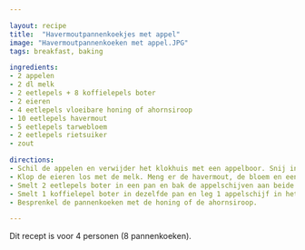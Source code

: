 ```yaml
---

layout: recipe
title:  "Havermoutpannenkoekjes met appel"
image: "Havermoutpannenkoeken met appel.JPG"
tags: breakfast, baking

ingredients:
- 2 appelen
- 2 dl melk
- 2 eetlepels + 8 koffielepels boter
- 2 eieren
- 4 eetlepels vloeibare honing of ahornsiroop
- 10 eetlepels havermout
- 5 eetlepels tarwebloem
- 2 eetlepels rietsuiker
- zout

directions:
- Schil de appelen en verwijder het klokhuis met een appelboor. Snij in 8 schijven van 1/2 cm dik.
- Klop de eieren los met de melk. Meng er de havermout, de bloem en een snuifje zout onder.
- Smelt 2 eetlepels boter in een pan en bak de appelschijven aan beide kanten mooi goudbruin. Bestrooi met de rietsuiker en laat even karameliseren. Haal uit de pan.
- Smelt 1 koffielepel boter in dezelfde pan en leg 1 appelschijf in het midden van de pan. Giet voorzichtig 1 pollepel beslag over de appelschijf. Bak de pannenkoek aan beide kanten mooi goudbruin, haal uit de pan en hou warm. Doe hetzelfde met de rest van de appelschijven.
- Besprenkel de pannenkoeken met de honing of de ahornsiroop.

---
```


Dit recept is voor 4 personen (8 pannenkoeken).